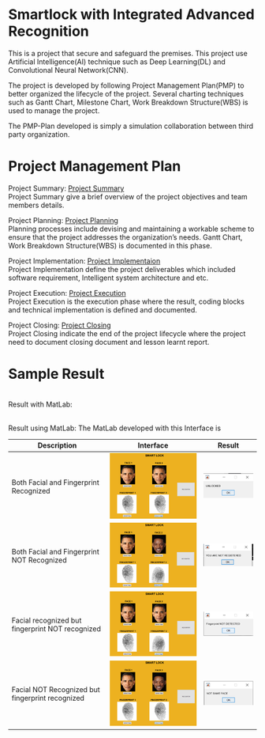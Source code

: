 # Smartlock with Integrated Advanced Recognition
This is a project that secure and safeguard the premises. This project use Artificial Intelligence(AI) technique such as Deep Learning(DL) and Convolutional Neural Network(CNN).

The project is developed by following Project Management Plan(PMP) to better organized the lifecycle of the project. Several charting techniques such as Gantt Chart, Milestone Chart, Work Breakdown Structure(WBS) is used to manage the project.

The PMP-Plan developed is simply a simulation collaboration between third party organization.

# Project Management Plan
Project Summary: <a href="REPORT/1.0 Project Summary.md" > Project Summary </a> 
<br>Project Summary give a brief overview of the project objectives and team members details.
<br>

Project Planning: <a href="REPORT/2.0 Project Planning.md" > Project Planning </a> 
<br>Planning processes include devising and maintaining a workable scheme to ensure that the project addresses the organization’s needs. Gantt Chart, Work Breakdown Structure(WBS) is documented in this phase.
<br>

Project Implementation: <a href="REPORT/3.0 Implementation.md" > Project Implementaion </a>
<br>Project Implementation define the project deliverables which included software requirement, Intelligent system architecture and etc.
<br>

Project Execution: <a href="REPORT/4.0 Project Execution.md" > Project Execution </a>
<br>Project Execution is the execution phase where the result, coding blocks and technical implementation is defined and documented.
<br>

Project Closing:  <a href="REPORT/5.0 Completing The Project.md" > Project Closing </a>
<br>Project Closing indicate the end of the project lifecycle where the project need to document closing document and lesson learnt report.
<br>


# Sample Result
<br>Result with MatLab:

<br>Result using MatLab: The MatLab developed with this Interface is

Description|Interface|Result
---|---|---
Both Facial and Fingerprint Recognized|![alt text](https://github.com/amirulian/smartlock-with-integrated-advanced-recognition/blob/main/REPORT/img/Execution-Result1.png "Result1")|![alt text](https://github.com/amirulian/smartlock-with-integrated-advanced-recognition/blob/main/REPORT/img/Execution-Result2.png "Result2")
Both Facial and Fingerprint NOT Recognized|![alt text](https://github.com/amirulian/smartlock-with-integrated-advanced-recognition/blob/main/REPORT/img/Execution-Result3.png "Result3")|![alt text](https://github.com/amirulian/smartlock-with-integrated-advanced-recognition/blob/main/REPORT/img/Execution-Result4.png "Result4")
Facial recognized but fingerprint NOT recognized|![alt text](https://github.com/amirulian/smartlock-with-integrated-advanced-recognition/blob/main/REPORT/img/Execution-Result5.png "Result5")|![alt text](https://github.com/amirulian/smartlock-with-integrated-advanced-recognition/blob/main/REPORT/img/Execution-Result6.png "Result6")
Facial NOT Recognized but fingerprint recognized|![alt text](https://github.com/amirulian/smartlock-with-integrated-advanced-recognition/blob/main/REPORT/img/Execution-Result7.png "Result7")|![alt text](https://github.com/amirulian/smartlock-with-integrated-advanced-recognition/blob/main/REPORT/img/Execution-Result8.png "Result8")

